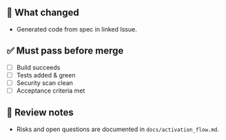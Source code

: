 ## 🤖 What changed
- Generated code from spec in linked Issue.

## ✅ Must pass before merge
- [ ] Build succeeds
- [ ] Tests added & green
- [ ] Security scan clean
- [ ] Acceptance criteria met

## 🔎 Review notes
- Risks and open questions are documented in `docs/activation_flow.md`.
